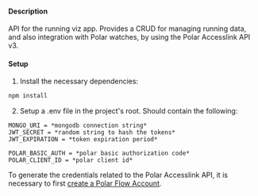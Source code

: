 #### Description

API for the running viz app. Provides a CRUD for managing running data, and also integration with Polar watches, by using the Polar Accesslink API v3.

#### Setup

1. Install the necessary dependencies:

```bash
npm install
```

2. Setup a .env file in the project's root. Should contain the following:

```
MONGO_URI = *mongodb connection string*
JWT_SECRET = *random string to hash the tokens*
JWT_EXPIRATION = *token expiration period*

POLAR_BASIC_AUTH = *polar basic authorization code*
POLAR_CLIENT_ID = *polar client id*
```

To generate the credentials related to the Polar Accesslink API, it is necessary to first [create a Polar Flow Account](https://flow.polar.com/register).
